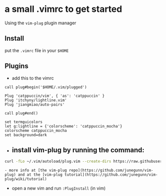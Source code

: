 # a small .vimrc to get started

Using the `vim-plug` plugin manager 

## Install 

put the `.vimrc` file in your `$HOME`

## Plugins 

- add this to the vimrc
```vim
call plug#begin('$HOME/.vim/plugged')

Plug 'catppuccin/vim', { 'as': 'catppuccin' }
Plug 'itchyny/lightline.vim'
Plug 'jiangmiao/auto-pairs'

call plug#end()

set termguicolors
let g:lightline = {'colorscheme': 'catppuccin_mocha'}
colorscheme catppuccin_mocha
set background=dark
```

- install vim-plug by running the command:
    - 
```sh 
curl -fLo ~/.vim/autoload/plug.vim --create-dirs https://raw.githubusercontent.com/junegunn/vim-plug/master/plug.vim`
```
    - more info at [the vim-plug repo](https://github.com/junegunn/vim-plug) and at the [vim-plug tutorial](https://github.com/junegunn/vim-plug/wiki/tutorial)

- open a new vim and run `:PlugInstall` (in vim)
